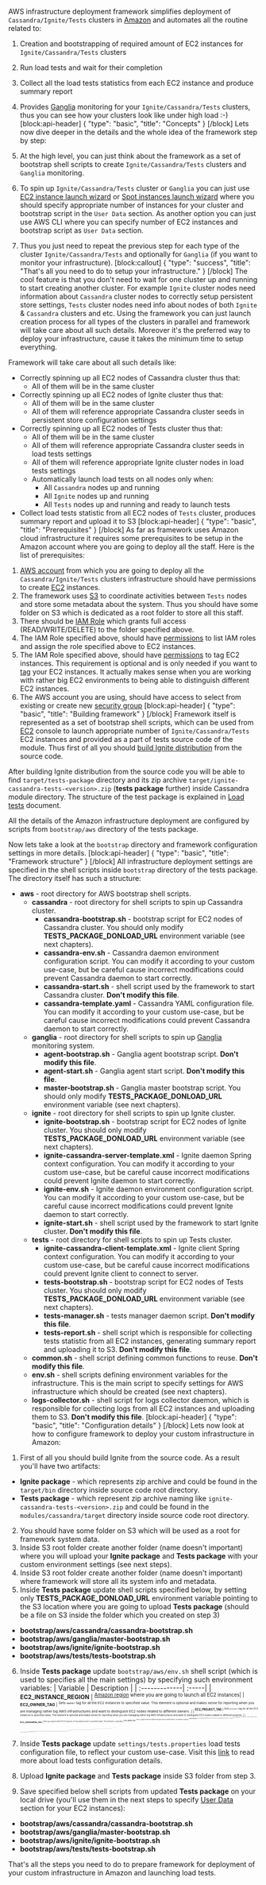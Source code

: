 AWS infrastructure deployment framework simplifies deployment of `Cassandra/Ignite/Tests` clusters in [Amazon](https://aws.amazon.com/products/?nc2=h_ql_sf_ls) and automates all the routine related to:

1. Creation and bootstrapping of required amount of EC2 instances for `Ignite/Cassandra/Tests` clusters
2. Run load tests and wait for their completion
3. Collect all the load tests statistics from each EC2 instance and produce summary report
4. Provides [Ganglia](http://ganglia.info/) monitoring for your `Ignite/Cassandra/Tests` clusters, thus you can see how your clusters look like under high load  :-)
[block:api-header]
{
  "type": "basic",
  "title": "Concepts"
}
[/block]
Lets now dive deeper in the details and the whole idea of the framework step by step:

1. At the high level, you can just think about the framework as a set of bootstrap shell scripts to create  `Ignite/Cassandra/Tests` clusters and `Ganglia` monitoring.
2. To spin up `Ignite/Cassandra/Tests` cluster or `Ganglia` you can just use [EC2 instance launch wizard](http://docs.aws.amazon.com/AWSEC2/latest/UserGuide/launching-instance.html) or [Spot instances launch wizard](http://docs.aws.amazon.com/AWSEC2/latest/UserGuide/spot-requests.html) where you should specify appropriate number of instances for your cluster and bootstrap script in the `User Data` section. As another option you can just use AWS CLI where you can specify number of EC2 instances and bootstrap script as `User Data` section.
3. Thus you just need to repeat the previous step for each type of the cluster `Ignite/Cassandra/Tests` and optionally for `Ganglia` (if you want to monitor your infrastructure). 
[block:callout]
{
  "type": "success",
  "title": "That's all you need to do to setup your infrastructure."
}
[/block]
The cool feature is that you don't need to wait for one cluster up and running to start creating another cluster. For example `Ignite` cluster nodes need information about `Cassandra` cluster nodes to correctly setup persistent store settings, `Tests` cluster nodes need info about nodes of both `Ignite` & `Cassandra` clusters and etc. Using the framework you can just launch creation process for all types of the clusters in parallel and framework will take care about all such details. Moreover it's the preferred way to deploy your infrastructure, cause it takes the minimum time to setup everything.


Framework will take care about all such details like:
  * Correctly spinning up all EC2 nodes of Cassandra cluster thus that:
     * All of them will be in the same cluster
  * Correctly spinning up all EC2 nodes of Ignite cluster thus that:
     * All of them will be in the same cluster
     * All of them will reference appropriate Cassandra cluster seeds in persistent store configuration settings
  * Correctly spinning up all EC2 nodes of Tests cluster thus that:
     * All of them will be in the same cluster
     * All of them will reference appropriate Cassandra cluster seeds in load tests settings
     * All of them will reference appropriate Ignite cluster nodes in load tests settings
	 * Automatically launch load tests on all nodes only when:
	    * All `Cassandra` nodes up and running
	    * All `Ignite` nodes up and running
	    * All `Tests` nodes up and running and ready to launch tests
  * Collect load tests statistic from all EC2 nodes of `Tests` cluster, produces summary report and upload it to S3
[block:api-header]
{
  "type": "basic",
  "title": "Prerequisites"
}
[/block]
As far as framework uses Amazon cloud infrastructure it requires some prerequisites to be setup in the Amazon account where you are going to deploy all the staff. Here is the list of prerequisites:

1. [AWS account](http://docs.aws.amazon.com/lambda/latest/dg/setup.html) from which you are going to deploy all the `Cassandra/Ignite/Tests` clusters infrastructure should have permissions to create [EC2](http://docs.aws.amazon.com/AWSEC2/latest/UserGuide/Instances.html) instances.
2. The framework uses [S3](https://aws.amazon.com/s3/) to coordinate activities between `Tests` nodes and store some metadata about the system. Thus you should have some folder on S3 which is dedicated as a root folder to store all this staff.
3. There should be [IAM Role](http://docs.aws.amazon.com/IAM/latest/UserGuide/id_roles.html) which grants full access (READ/WRITE/DELETE) to the folder specified above.
4. The IAM Role specified above, should have [permissions](http://docs.aws.amazon.com/IAM/latest/UserGuide/access_permissions.html) to list IAM roles and assign the role specified above to EC2 instances.
5. The IAM Role specified above, should have [permissions](http://docs.aws.amazon.com/IAM/latest/UserGuide/access_permissions.html) to tag EC2 instances. This requirement is optional and is only needed if you want to [tag](http://docs.aws.amazon.com/AWSEC2/latest/UserGuide/Using_Tags.html) your EC2 instances. It actually makes sense when you are working with rather big EC2 environments to being able to distinguish different EC2 instances.
6. The AWS account you are using, should have access to select from existing or create new [security group](http://docs.aws.amazon.com/AWSEC2/latest/UserGuide/using-network-security.html)
[block:api-header]
{
  "type": "basic",
  "title": "Building framework"
}
[/block]
Framework itself is represented as a set of bootstrap shell scripts, which can be used from [EC2](http://docs.aws.amazon.com/AWSEC2/latest/UserGuide/EC2_GetStarted.html) console to launch appropriate number of `Ignite/Cassandra/Tests` EC2 instances and provided as a part of tests source code of the module. Thus first of all you should [build Ignite distribution](https://apacheignite.readme.io/docs/getting-started#section-building-from-source) from the source code.

After building Ignite distribution from the source code you will be able to find `target/tests-package` directory and its zip archive `target/ignite-cassandra-tests-<version>.zip` (**tests package** further) inside Cassandra module directory. The structure of the test package is explained in [Load tests](https://github.com/irudyak/ignite/wiki/Load-tests#building-load-tests) document.

All the details of the Amazon infrastructure deployment are configured by scripts from `bootstrap/aws` directory of the tests package. 

Now lets take a look at the `bootstrap` directory and framework configuration settings in more details.
[block:api-header]
{
  "type": "basic",
  "title": "Framework structure"
}
[/block]
All infrastructure deployment settings are specified in the shell scripts inside `bootstrap` directory of the tests package. The directory itself has such a structure:
* **aws** - root directory for AWS bootstrap shell scripts.
  * **cassandra** - root directory for shell scripts to spin up Cassandra cluster.
     * **cassandra-bootstrap.sh** - bootstrap script for EC2 nodes of Cassandra cluster. You should only modify **TESTS_PACKAGE_DONLOAD_URL** environment variable (see next chapters).
     * **cassandra-env.sh** - Cassandra daemon environment configuration script. You can modify it according to your custom use-case, but be careful cause incorrect modifications could prevent Cassandra daemon to start correctly.
	 * **cassandra-start.sh** - shell script used by the framework to start Cassandra cluster. **Don't modify this file**.
	 * **cassandra-template.yaml** - Cassandra YAML configuration file. You can modify it according to your custom use-case, but be careful cause incorrect modifications could prevent Cassandra daemon to start correctly.
  * **ganglia** - root directory for shell scripts to spin up [Ganglia](http://ganglia.info/) monitoring system.
	 * **agent-bootstrap.sh** - Ganglia agent bootstrap script. **Don't modify this file**.
	 * **agent-start.sh** - Ganglia agent start script. **Don't modify this file**.
	 * **master-bootstrap.sh** - Ganglia master bootstrap script. You should only modify **TESTS_PACKAGE_DONLOAD_URL** environment variable (see next chapters). 
  * **ignite** - root directory for shell scripts to spin up Ignite cluster.
	 * **ignite-bootstrap.sh** - bootstrap script for EC2 nodes of Ignite cluster. You should only modify **TESTS_PACKAGE_DONLOAD_URL** environment variable (see next chapters).
	 * **ignite-cassandra-server-template.xml** - Ignite daemon Spring context configuration. You can modify it according to your custom use-case, but be careful cause incorrect modifications could prevent Ignite daemon to start correctly.
	 * **ignite-env.sh** - Ignite daemon environment configuration script. You can modify it according to your custom use-case, but be careful cause incorrect modifications could prevent Ignite daemon to start correctly. 
	 * **ignite-start.sh** - shell script used by the framework to start Ignite cluster. **Don't modify this file**.   
  * **tests** - root directory for shell scripts to spin up Tests cluster.
	 * **ignite-cassandra-client-template.xml** - Ignite client Spring context configuration. You can modify it according to your custom use-case, but be careful cause incorrect modifications could prevent Ignite client to connect to server.
	 * **tests-bootstrap.sh** - bootstrap script for EC2 nodes of Tests cluster. You should only modify **TESTS_PACKAGE_DONLOAD_URL** environment variable (see next chapters).
	 * **tests-manager.sh** - tests manager daemon script. **Don't modify this file**.
	 * **tests-report.sh** - shell script which is responsible for collecting tests statistic from all EC2 instances, generating summary report and uploading it to S3. **Don't modify this file**.     
  * **common.sh** - shell script defining common functions to reuse. **Don't modify this file**.
  * **env.sh** - shell scripts defining environment variables for the infrastructure. This is the main script to specify settings for AWS infrastructure which should be created (see next chapters).
  * **logs-collector.sh** - shell script for logs collector daemon, which is responsible for collecting logs from all EC2 instances and uploading them to S3. **Don't modify this file**.
[block:api-header]
{
  "type": "basic",
  "title": "Configuration details"
}
[/block]
Lets now look at how to configure framework to deploy your custom infrastructure in Amazon:

1. First of all you should build Ignite from the source code. As a result you'll have two artifacts:
  * **Ignite package** - which represents zip archive and could be found in the `target/bin` directory inside source code root directory.
  * **Tests package** - which represent zip archive naming like `ignite-cassandra-tests-<version>.zip` and could be found in the `modules/cassandra/target` directory inside source code root directory.
2. You should have some folder on S3 which will be used as a root for framework system data.
3. Inside S3 root folder create another folder (name doesn't important) where you will upload your **Ignite package** and **Tests package** with your custom environment settings (see next steps).
4. Inside S3 root folder create another folder (name doesn't important) where framework will store all its system info and metadata.
5. Inside **Tests package** update shell scripts specified below, by setting only **TESTS_PACKAGE_DONLOAD_URL** environment variable pointing to the S3 location where you are going to upload **Tests package** (should be a file on S3 inside the folder which you created on step 3)
  * **bootstrap/aws/cassandra/cassandra-bootstrap.sh**
  * **bootstrap/aws/ganglia/master-bootstrap.sh**
  * **bootstrap/aws/ignite/ignite-bootstrap.sh**
  * **bootstrap/aws/tests/tests-bootstrap.sh**
6. Inside **Tests package** update `bootstrap/aws/env.sh` shell script (which is used to specifies all the main settings) by specifying such environment variables:
  | Variable      | Description |
| :-------------| :-----|
| <sup>**EC2_INSTANCE_REGION**      | <sup>[Amazon region](http://docs.aws.amazon.com/AWSEC2/latest/UserGuide/using-regions-availability-zones.html) where you are going to launch all EC2 instances|
| <sup>**EC2_OWNER_TAG**      | <sup>Sets `owner` tag for all the EC2 instances to specified value. This element is optional and makes sense for reporting when you are managing rather big AWS infrastructures and want to distinguish EC2 nodes related to different owners. |
| <sup>**EC2_PROJECT_TAG**      | <sup>Sets `project` tag for all the EC2 instances to specified value. This element is optional and makes sense for reporting when you are managing rather big AWS infrastructures and want to distinguish EC2 nodes related to different projects. |
| <sup>**EC2_CASSANDRA_TAG**      | <sup>Sets `Name` tag for all the EC2 instances of Cassandra cluster to specified value. This element is optional.|
| <sup>**EC2_IGNITE_TAG**      | <sup>Sets `Name` tag for all the EC2 instances of Ignite cluster to specified value. This element is optional.|
| <sup>**EC2_TEST_TAG**      | <sup>Sets `Name` tag for all the EC2 instances of Tests cluster to specified value. This element is optional.|
| <sup>**EC2_GANGLIA_TAG**      | <sup>Sets `Name` tag for the EC2 instance of Ganglia master to specified value. This element is optional.|
| <sup>**CASSANDRA_NODES_COUNT**      | <sup>Number of EC2 nodes in Cassandra cluster. This is very important parameter, cause framework will wait until this number of Cassandra nodes up and running before launching load tests.|
| <sup>**IGNITE_NODES_COUNT**      | <sup>Number of EC2 nodes in Ignite cluster. This is very important parameter, cause framework will wait until this number of Ignite nodes up and running before launching load tests.|
| <sup>**TEST_NODES_COUNT**      | <sup>Number of EC2 nodes in Tests cluster. This is very important parameter, cause framework will wait until this number of Tests nodes up and running before launching load tests.|
| <sup>**TESTS_TYPE**      | <sup>Type of the load tests to launch. There only two options: `ignite` or `cassandra`|
| <sup>**S3_ROOT**      | <sup>S3 root folder from the step 2|
| <sup>**S3_DOWNLOADS**      | <sup>S3 folder from the step 3|
| <sup>**S3_SYSTEM**      | <sup>S3 folder from the step 4|
| <sup>**TESTS_PACKAGE_DONLOAD_URL**      | <sup>S3 url from step 5 pointing to the location of tests package|

7. Inside **Tests package** update `settings/tests.properties` load tests configuration file, to reflect your custom use-case. Visit this [link](https://github.com/irudyak/ignite/wiki/Load-tests#load-tests-settings) to read more about load tests configuration details. 
8. Upload **Ignite package** and **Tests package** inside S3 folder from step 3.
9. Save specified below shell scripts from updated **Tests package** on your local drive (you'll use them in the next steps to specify [User Data](http://docs.aws.amazon.com/AWSEC2/latest/UserGuide/ec2-instance-metadata.html) section for your EC2 instances): 
  * **bootstrap/aws/cassandra/cassandra-bootstrap.sh**
  * **bootstrap/aws/ganglia/master-bootstrap.sh**
  * **bootstrap/aws/ignite/ignite-bootstrap.sh**
  * **bootstrap/aws/tests/tests-bootstrap.sh**

That's all the steps you need to do to prepare framework for deployment of your custom infrastructure in Amazon and launching load tests.